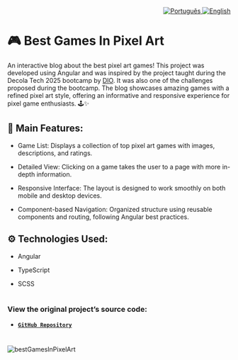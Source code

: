 <p align="right">
  <a href="README.md">
    <img src="https://img.icons8.com/?size=60&id=iHI2gDXCsMzH&format=png&color=000000" alt="Português" />
  </a>
  <a href="README.en.md">
    <img src="https://img.icons8.com/?size=60&id=yzSggttkqLf4&format=png&color=000000" alt="English" />
  </a>
</p>

# 🎮 Best Games In Pixel Art
An interactive blog about the best pixel art games! This project was developed using Angular and was inspired by the project taught during the Decola Tech 2025 bootcamp by <a href="https://web.dio.me/home">DIO</a>. It was also one of the challenges proposed during the bootcamp. The blog showcases amazing games with a refined pixel art style, offering an informative and responsive experience for pixel game enthusiasts. 🕹️✨

## 📌 Main Features:
- Game List: Displays a collection of top pixel art games with images, descriptions, and ratings.

- Detailed View: Clicking on a game takes the user to a page with more in-depth information.

- Responsive Interface: The layout is designed to work smoothly on both mobile and desktop devices.

- Component-based Navigation: Organized structure using reusable components and routing, following Angular best practices.

## ⚙️ Technologies Used:
- Angular

- TypeScript

- SCSS
#
### View the original project’s source code:
- <a href="https://github.com/felipeAguiarCode/angular-blog">**`GitHub Repository`**</a>
#
![bestGamesInPixelArt](https://github.com/user-attachments/assets/f2f54bc8-775e-4540-8850-9f6ba248fcb1)
